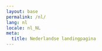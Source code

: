 ```yaml
---
layout: base
permalink: /nl/
lang: nl
locale: nl_NL
meta:
  title: Nederlandse landingpagina
---
```

